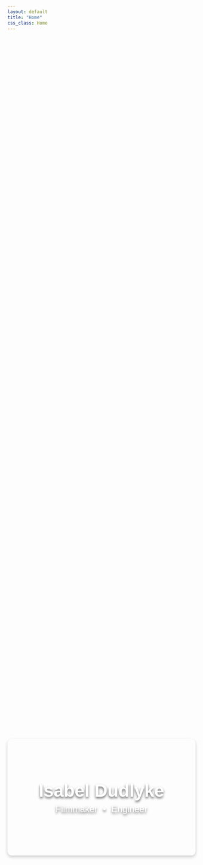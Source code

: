 ```yaml
---
layout: default
title: "Home"
css_class: Home
---
```


<div class="center-wrapper">
  <div class="center-box">
    <h1>Isabel Dudlyke</h1>
    <h2>Filmmaker <span class="dot">•</span> Engineer</h2>
  </div>
</div>

<style>
  /* Wrapper ensures footer and header positioning is not disturbed */
  .center-wrapper {
    display: flex;
    justify-content: center;
    align-items: center;
    min-height: calc(100vh - 60px); /* Adjust for header and footer */
    padding-top: 60px; /* Offset for header height */
    padding-bottom: 60px; /* Offset for footer height */
  }

  /* The box that holds the centered text */
  .center-box {
    background-image: url('tower.jpg'); /* Path to the background image */
    background-size: cover; /* Ensure the image covers the box */
    background-position: center; /* Center the image */
    background-repeat: no-repeat; /* Prevent tiling */
    width: 100%; /* Adjust the box width */
    max-width: 1200px; /* Limit maximum width */
    aspect-ratio: 16 / 9; /* Maintain aspect ratio */
    display: flex;
    flex-direction: column; /* Stack name and subtitle vertically */
    justify-content: center;
    align-items: center;
    border-radius: 12px; /* Optional: Rounded corners */
    box-shadow: 0 4px 8px rgba(0, 0, 0, 0.2); /* Subtle shadow effect */
    padding: 2rem; /* Add padding inside the box */
  }

  /* Centered content styles */
  .center-box h1 {
    margin: 0;
    color: white;
    font-family: 'Poppins', sans-serif;
    text-shadow: 0 4px 6px rgba(0, 0, 0, 0.6);
    font-size: 3rem; /* Larger font size for the name */
  }

  .center-box h2 {
    margin: 0.5rem 0 0; /* Space above subtitle */
    color: white;
    font-family: 'Poppins', sans-serif;
    text-shadow: 0 4px 6px rgba(0, 0, 0, 0.6);
    font-size: 1.5rem; /* Smaller font size for the subtitle */
    font-weight: 300; /* Lighter font for contrast */
  }

  .center-box .dot {
    margin: 0 0.5rem;
    font-size: 1.5rem; /* Match the font size of the subtitle */
  }
</style>




